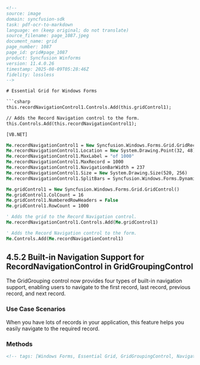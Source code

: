 ```html
<!--
source: image
domain: syncfusion-sdk
task: pdf-ocr-to-markdown
language: en (keep original; do not translate)
source_filename: page_1087.jpeg
document_name: grid
page_number: 1087
page_id: grid#page_1087
product: Syncfusion Winforms
version: 11.4.0.26
timestamp: 2025-08-09T05:28:46Z
fidelity: lossless
-->

# Essential Grid for Windows Forms

```csharp
this.recordNavigationControl1.Controls.Add(this.gridControl1);

// Adds the Record Navigation control to the form.
this.Controls.Add(this.recordNavigationControl1);
```

```vb
[VB.NET]

Me.recordNavigationControl1 = New Syncfusion.Windows.Forms.Grid.GridRecordNavigationControl()
Me.recordNavigationControl1.Location = New System.Drawing.Point(32, 48)
Me.recordNavigationControl1.MaxLabel = "of 1000"
Me.recordNavigationControl1.MaxRecord = 1000
Me.recordNavigationControl1.NavigationBarWidth = 237
Me.recordNavigationControl1.Size = New System.Drawing.Size(520, 256)
Me.recordNavigationControl1.SplitBars = Syncfusion.Windows.Forms.DynamicSplitBars.Both

Me.gridControl1 = New Syncfusion.Windows.Forms.Grid.GridControl()
Me.gridControl1.ColCount = 16
Me.gridControl1.NumberedRowHeaders = False
Me.gridControl1.RowCount = 1000

' Adds the grid to the Record Navigation control.
Me.recordNavigationControl1.Controls.Add(Me.gridControl1)

' Adds the Record Navigation control to the form.
Me.Controls.Add(Me.recordNavigationControl1)
```

## 4.5.2 Built-in Navigation Support for RecordNavigationControl in GridGroupingControl

The GridGrouping control now provides four types of built-in navigation support, enabling users to navigate to the first record, last record, previous record, and next record.

### Use Case Scenarios

When you have lots of records in your application, this feature helps you easily navigate to the required record.

### Methods
```html
<!-- tags: [Windows Forms, Essential Grid, GridGroupingControl, Navigation] keywords: [RecordNavigationControl, GridNavigationSupport, Navigation, Grid, Windows Forms, Syncfusion] -->
```